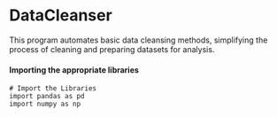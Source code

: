 # DataCleanser
 This program automates basic data cleansing methods, simplifying the process of cleaning and preparing datasets for analysis.

 #### Importing the appropriate libraries
 ```
# Import the Libraries
import pandas as pd
import numpy as np
```
